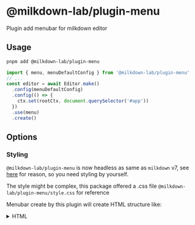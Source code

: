 # @milkdown-lab/plugin-menu

Plugin add menubar for milkdown editor

## Usage

```sh
pnpm add @milkdown-lab/plugin-menu
```

```javascript
import { menu, menuDefaultConfig } from '@milkdown-lab/plugin-menu'
// ...
const editor = await Editor.make()
  .config(menuDefaultConfig)
  .config(() => {
    ctx.set(rootCtx, document.querySelector('#app'))
  })
  .use(menu)
  .create()
```

## Options

### Styling

`@milkdown-lab/plugin-menu` is now headless as same as `milkdown` v7, see [here](https://saul-mirone.github.io/a-brief-introduction-to-milkdown-v7/) for reason, so you need styling by yourself.

The style might be complex, this package offered a .css file `@milkdown-lab/plugin-menu/style.css` for reference

Menubar create by this plugin will create HTML structure like:

<details>
  <summary>HTML</summary>
 
```html
<div class="milkdown-menu">
    <ul role="menubar" aria-label="Editor menubar">
        <!-- for button menuitem -->
        <li role="none">
            <button role="menuitem" type="button">
                <span class="material-icons material-icons-outlined">turn_left</span>
            </button>
        </li>
        <!-- for select menuitem -->
        <li role="none">
            <button role="menuitem" type="button" aria-haspopup="true" aria-expanded="false" tab-index="0">
                Heading<span class="material-icons material-icons-outlined">expand_more</span>
            </button>
            <ul role="menu" data-option="Heading" aria-label="Heading" tabindex="-1" class="">
                <li role="menuitem" tabindex="-1">Large Heading</li>
                <li role="menuitem" tabindex="-1">Medium Heading</li>
                <li role="menuitem" tabindex="-1">Small Heading</li>
                <li role="menuitem" tabindex="-1">Plain Text</li>
            </ul>
        </li>
        <!-- for separator -->
        <li role="none">
            <div role="separator"></div>
        </li>
    </ul>
</div>
```

</details>
